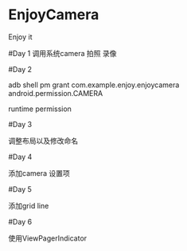 # EnjoyCamera
Enjoy it

#Day 1
调用系统camera 拍照 录像

#Day 2

adb shell pm grant com.example.enjoy.enjoycamera android.permission.CAMERA

runtime permission

#Day 3

调整布局以及修改命名

#Day 4

添加camera 设置项

#Day 5

添加grid line

#Day 6

使用ViewPagerIndicator
